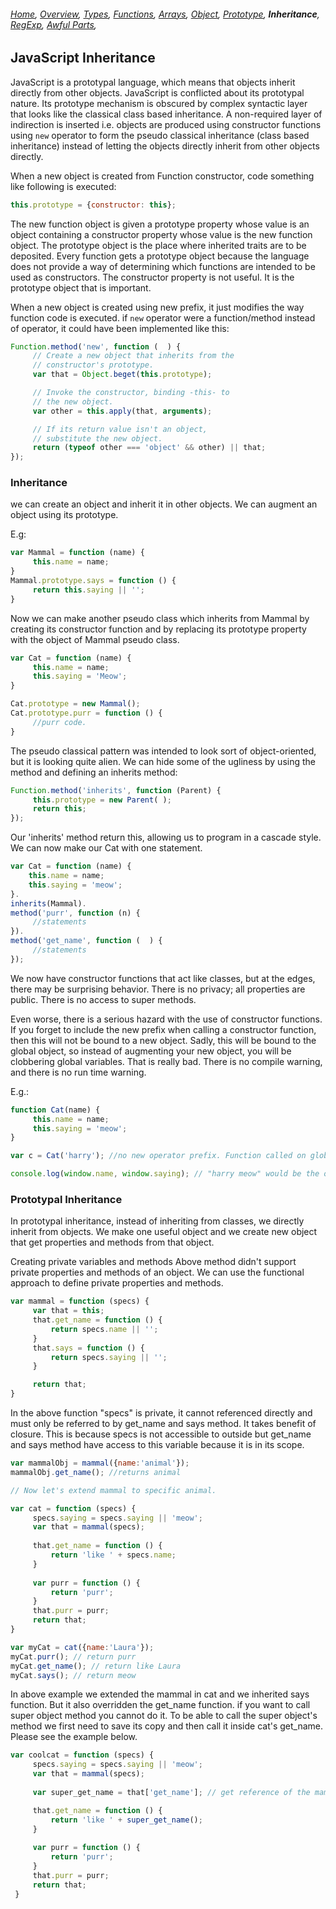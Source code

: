 ###### *[Home](https://tashbalrai.github.io)*, [Overview](/js/index.html), [Types](/js/types.html), [Functions](/js/functions.html), [Arrays](/js/arrays.html), [Object](/js/object.html), [Prototype](/js/proto.html), **Inheritance**, [RegExp](/js/regexp.html), [Awful Parts](/js/awful.html),

## JavaScript Inheritance

JavaScript is a prototypal language, which means that objects inherit directly from other objects. JavaScript is conflicted about its prototypal nature. Its prototype mechanism is obscured by complex syntactic layer that looks like the classical class based inheritance. A non-required layer of indirection is inserted i.e. objects are produced using constructor functions using ```new``` operator to form the pseudo classical inheritance (class based inheritance) instead of letting the objects directly inherit from other objects directly.

When a new object is created from Function constructor, code something like following is executed:

```javascript
this.prototype = {constructor: this};
```

The new function object is given a prototype property whose value is an object containing a constructor property whose value is the new function object. The prototype object is the place where inherited traits are to be deposited. Every function gets a prototype object because the language does not provide a way of determining which functions are intended to be used as constructors. The constructor property is not useful. It is the prototype object that is important.

When a new object is created using new prefix, it just modifies the way function code is executed. if ```new``` operator were a function/method instead of operator, it could have been implemented like this:

```javascript
Function.method('new', function (  ) {
     // Create a new object that inherits from the
     // constructor's prototype.
     var that = Object.beget(this.prototype);

     // Invoke the constructor, binding -this- to
     // the new object.
     var other = this.apply(that, arguments);

     // If its return value isn't an object,
     // substitute the new object.
     return (typeof other === 'object' && other) || that;
});
```

### Inheritance
we can create an object and inherit it in other objects. We can augment an object using its prototype. 

E.g:
```javascript
var Mammal = function (name) {
     this.name = name;
}
Mammal.prototype.says = function () {
     return this.saying || '';
}
```

Now we can make another pseudo class which inherits from Mammal by creating its constructor function and by replacing its prototype property with the object of Mammal pseudo class.

```javascript
var Cat = function (name) {
     this.name = name;
     this.saying = 'Meow';
}

Cat.prototype = new Mammal();
Cat.prototype.purr = function () {
     //purr code.
}
```

The pseudo classical pattern was intended to look sort of object-oriented, but it is looking quite alien. We can hide some of the ugliness by using the method and defining an inherits method:

```javascript
Function.method('inherits', function (Parent) {
     this.prototype = new Parent( );
     return this;
});
```

Our 'inherits' method return this, allowing us to program in a cascade style. We can now make our Cat with one statement.

```javascript
var Cat = function (name) {
    this.name = name;
    this.saying = 'meow';
}.
inherits(Mammal).
method('purr', function (n) {
     //statements
}).
method('get_name', function (  ) {
     //statements
});
```

We now have constructor functions that act like classes, but at the edges, there may be surprising behavior. There is no privacy; all properties are public. There is no access to super methods.

Even worse, there is a serious hazard with the use of constructor functions. If you forget to include the new prefix when calling a constructor function, then this will not be bound to a new object. Sadly, this will be bound to the global object, so instead of augmenting your new object, you will be clobbering global variables. That is really bad. There is no compile warning, and there is no run time warning.

E.g.:
```javascript
function Cat(name) {
     this.name = name;
     this.saying = 'meow';
}

var c = Cat('harry'); //no new operator prefix. Function called on global object. this in function body refers to global object which in browsers is window.

console.log(window.name, window.saying); // "harry meow" would be the output
```

### Prototypal Inheritance
In prototypal inheritance, instead of inheriting from classes, we directly inherit from objects. We make one useful object and we create new object that get properties and methods from that object.

Creating private variables and methods
Above method didn't support private properties and methods of an object. We can use the functional approach to define private properties and methods.

```javascript
var mammal = function (specs) {
     var that = this;
     that.get_name = function () {
         return specs.name || '';
     }
     that.says = function () {
         return specs.saying || '';
     }

     return that;
}
```

In the above function "specs" is private, it cannot referenced directly and must only be referred to by get_name and says method. It takes benefit of closure. This is because specs is not accessible to outside but get_name and says method have access to this variable because it is in its scope.

```javascript
var mammalObj = mammal({name:'animal'});
mammalObj.get_name(); //returns animal

// Now let's extend mammal to specific animal.

var cat = function (specs) {
     specs.saying = specs.saying || 'meow';
     var that = mammal(specs);
    
     that.get_name = function () {
         return 'like ' + specs.name;
     }
    
     var purr = function () {
         return 'purr';
     }
     that.purr = purr;
     return that;
}

var myCat = cat({name:'Laura'});
myCat.purr(); // return purr
myCat.get_name(); // return like Laura
myCat.says(); // return meow
```

In above example we extended the mammal in cat and we inherited says function. But it also overridden the get_name function. if you want to call super object method you cannot do it. To be able to call the super object's method we first need to save its copy and then call it inside cat's get_name. Please see the example below.

```javascript
var coolcat = function (specs) {
     specs.saying = specs.saying || 'meow';
     var that = mammal(specs);
    
     var super_get_name = that['get_name']; // get reference of the mammal's get name and then override.

     that.get_name = function () {
         return 'like ' + super_get_name();
     }
    
     var purr = function () {
         return 'purr';
     }
     that.purr = purr;
     return that;
 }
 ```
